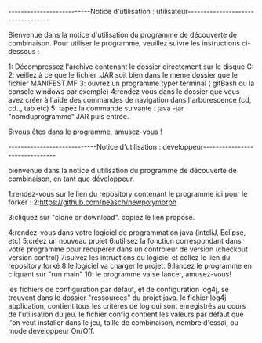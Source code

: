 
--------------------------Notice d'utilisation : utilisateur----------------------------------

Bienvenue dans la notice d'utilisation du programme de découverte de combinaison.
Pour utiliser le programme, veuillez suivre les instructions ci-dessous :

1: Décompressez l'archive contenant le dossier directement sur le disque C:
2: veillez à ce que le fichier .JAR soit bien dans le meme dossier que le fichier MANIFEST.MF
3: ouvrez un programme typer terminal ( gitBash ou la console windows par exemple)
4:rendez vous dans le dossier que vous avez créer à l'aide des commandes de navigation dans l'arborescence (cd, cd.., tab etc)
5: tapez la commande suivante : java -jar "nomduprogramme".JAR puis entrée.

6:vous êtes dans le programme, amusez-vous !



----------------------------Notice d'utilisation : développeur-------------------------------

bienvenue dans la notice d'utilisation du programme de découverte de combinaison, en tant que développeur.

1:rendez-vous sur le lien du repository contenant le programme ici pour le forker :
2:https://github.com/peasch/newpolymorph

3:cliquez sur "clone or download". copiez le lien proposé.

4:rendez-vous dans votre logiciel de programmation java (inteliJ, Eclipse, etc)
5:créez un nouveau projet
6:utilisez la fonction correspondant dans votre programme pour récupérer dans un controleur de version (checkout version control)
7:suivez les intructions du logiciel et collez le lien du repository forké
8:le logiciel va charger le projet.
9:lancez le programme en cliquant sur "run main"
10: le programme va se lancer, amusez-vous!

les fichiers de configuration par défaut, et de configuration log4j, se trouvent dans le dossier "ressources" du projet java.
le fichier log4j application, contient tous les critères de log qui sont enregistrés au cours de l'utilisation du jeu.
le fichier config contient les valeurs par défaut que l'on veut installer dans le jeu, taille de combinaison, 
nombre d'essai, ou mode developpeur On/Off.